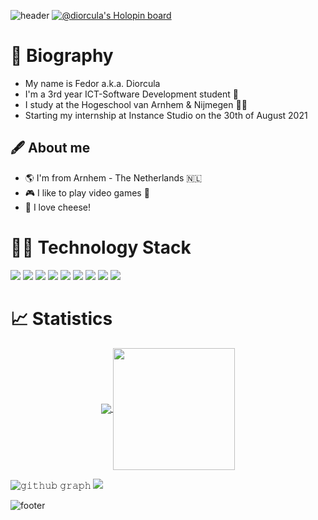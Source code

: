 ![header](https://capsule-render.vercel.app/api?height=250&type=waving&&color=112D4E&section=header&text=Welcome%20🖖!&fontColor=DBE2EF)
[![@diorcula's Holopin board](https://holopin.io/api/user/board?user=diorcula)](https://holopin.io/@diorcula)
# 📓 Biography
- My name is Fedor a.k.a. Diorcula
- I'm a 3rd year ICT-Software Development student :robot:
- I study at the Hogeschool van Arnhem & Nijmegen :man_technologist:
- Starting my internship at Instance Studio on the 30th of August 2021

## 🖋️ About me 
- :earth_americas: I'm from Arnhem - The Netherlands 🇳🇱
- :video_game: I like to play video games :space_invader:
- :cheese: I love cheese!

# 👨‍💻 Technology Stack
![](https://img.shields.io/badge/OS-Linux-informational?style=flat&logo=Linux&logoColor=white&color=1e2c3a)
![](https://img.shields.io/badge/OS-Windows-informational?style=flat&logo=Windows&logoColor=white&color=1e2c3a)
![](https://img.shields.io/badge/Editor-Visual%20Studio%20Code-informational?style=flat&logo=Visual%20Studio%20Code&logoColor=white&color=1e2c3a)
![](https://img.shields.io/badge/Editor-IntelliJ%20IDEA-informational?style=flat&logo=IntelliJ%20IDEA&logoColor=white&color=1e2c3a)
![](https://img.shields.io/badge/Language-Java-informational?style=flat&logo=Java&logoColor=white&color=1e2c3a)
![](https://img.shields.io/badge/Language-Csharp-informational?style=flat&logo=Csharp&logoColor=white&color=1e2c3a)
![](https://img.shields.io/badge/Language-HTML/CSS-informational?style=flat&logo=HMTL&logoColor=white&color=1e2c3a)
![](https://img.shields.io/badge/Shell-Bash-informational?style=flat&logo=official-bash-logo&logoColor=white&color=1e2c3a)
![](https://img.shields.io/badge/Tools-MSSQLServer-informational?style=flat&logo=MSSQLServer&logoColor=white&color=1e2c3a)


# 📈 Statistics
<p align="center">
  <a href="https://github.com/diorcula">
    <img align="center" src="https://github-readme-stats.vercel.app/api?username=diorcula&show_icons=true&hide_border=true&title_color=DBE2EF&amp&icon_color=DBE2EF&amp&text_color=DBE2EF&amp&bg_color=112D4E&count_private=true&include_all_commits=true"/>
  </a>
  
  <a href="https://github.com/diorcula">
    <img align="center" height="195px" src="https://github-readme-stats.vercel.app/api/top-langs/?username=diorcula&text_color=DBE2EF&bg_color=112D4E&title_color=DBE2EF&langs_count=15&layout=compact&hide_border=true" />
  </a>
</p>
</details>

![𝚐𝚒𝚝𝚑𝚞𝚋 𝚐𝚛𝚊𝚙𝚑](https://activity-graph.herokuapp.com/graph?username=diorcula&theme=react-dark&hide_border=true&area=true)
<img src="https://wakatime.com/share/@ed4746a7-cb09-4f4d-827d-6878009e1cfd/1cf1eecd-4e99-43f6-bee8-147800bea677.svg"></img>


![footer](https://capsule-render.vercel.app/api?type=waving&color=112D4E&section=footer)
